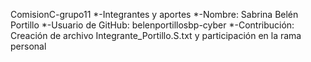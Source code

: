 ComisionC-grupo11
*-Integrantes y aportes
*-Nombre: Sabrina Belén Portillo
*-Usuario de GitHub: belenportillosbp-cyber
*-Contribución: Creación de archivo Integrante\_Portillo.S.txt y participación en la rama personal



